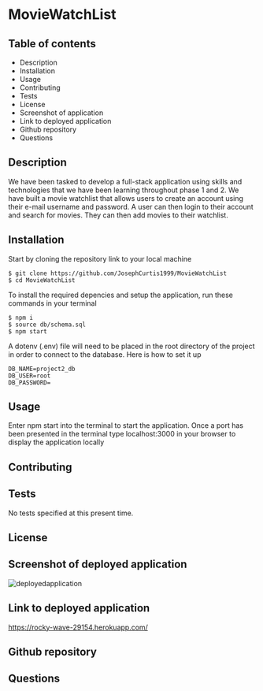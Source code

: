 # MovieWatchList

## Table of contents

* Description
* Installation
* Usage
* Contributing
* Tests
* License
* Screenshot of application
* Link to deployed application
* Github repository
* Questions

## Description

We have been tasked to develop a full-stack application using skills and technologies that we have been learning throughout phase 1 and 2. We have built a movie watchlist that allows users to create an account using their e-mail
username and password. A user can then login to their account and search
for movies. They can then add movies to their watchlist.

## Installation

Start by cloning the repository link to your local machine

```
$ git clone https://github.com/JosephCurtis1999/MovieWatchList
$ cd MovieWatchList
```

To install the required depencies and setup the application, run these commands in your terminal

```
$ npm i
$ source db/schema.sql
$ npm start
```

A dotenv (.env) file will need to be placed in the root directory of the project in order to connect to the database. Here is how to set it up

```
DB_NAME=project2_db
DB_USER=root
DB_PASSWORD=
```

## Usage

Enter npm start into the terminal to start the application. Once a port has been presented in the terminal type localhost:3000 in your browser to display the application locally

## Contributing

## Tests

No tests specified at this present time.

## License

## Screenshot of deployed application

![deployedapplication](https://user-images.githubusercontent.com/94229291/163622110-83758327-a296-4f9c-a374-ab2e6a7c904d.jpg)



## Link to deployed application

https://rocky-wave-29154.herokuapp.com/

## Github repository

## Questions 





